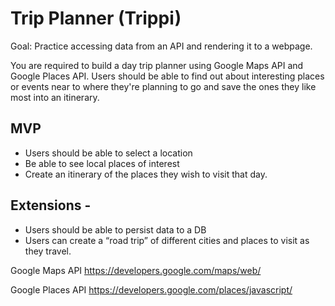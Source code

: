 # Trip Planner (Trippi)

Goal: Practice accessing data from an API and rendering it to a webpage.

You are required to build a day trip planner using Google Maps API and Google Places API. Users should be able to find out about interesting places or events near to where they're planning to go and save the ones they like most into an itinerary.

## MVP
- Users should be able to select a location
- Be able to see local places of interest
- Create an itinerary of the places they wish to visit that day.


## Extensions -
- Users should be able to persist data to a DB
- Users can create a “road trip” of different cities and places to visit as they travel.



Google Maps API
https://developers.google.com/maps/web/

Google Places API
https://developers.google.com/places/javascript/
